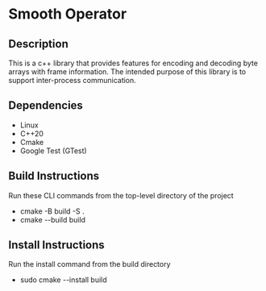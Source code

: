 # Smooth Operator

## Description

This is a c++ library that provides features for encoding and decoding byte arrays with frame information. The intended purpose of this library is to support inter-process communication.

## Dependencies

* Linux
* C++20
* Cmake
* Google Test (GTest)

## Build Instructions

Run these CLI commands from the top-level directory of the project

* cmake -B build -S .
* cmake --build build

## Install Instructions

Run the install command from the build directory

* sudo cmake --install build
